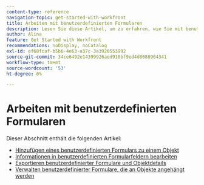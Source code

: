 ```yaml
---
content-type: reference
navigation-topic: get-started-with-workfront
title: Arbeiten mit benutzerdefinierten Formularen
description: Lesen Sie diese Artikel, um zu erfahren, wie Sie mit benutzerdefinierten Formularen in Adobe Workfront arbeiten.
author: Alina
feature: Get Started with Workfront
recommendations: noDisplay, noCatalog
exl-id: ef68fcaf-b5b6-4e63-a37c-3a3926553992
source-git-commit: 34ce6492e14399926aed910bf9ed4d8688904341
workflow-type: tm+mt
source-wordcount: '53'
ht-degree: 0%

---
```


# Arbeiten mit benutzerdefinierten Formularen

Dieser Abschnitt enthält die folgenden Artikel:

* [Hinzufügen eines benutzerdefinierten Formulars zu einem Objekt](../../workfront-basics/work-with-custom-forms/add-a-custom-form-to-an-object.md)
* [Informationen in benutzerdefinierten Formularfeldern bearbeiten](../../workfront-basics/work-with-custom-forms/edit-custom-forms.md)
* [Exportieren benutzerdefinierter Formulare und Objektdetails](../../workfront-basics/work-with-custom-forms/export-custom-forms-details.md)
* [Verwalten benutzerdefinierter Formulare, die an Objekte angehängt werden](../../workfront-basics/work-with-custom-forms/manage-custom-forms-attached-to-objects.md)
